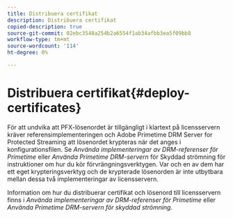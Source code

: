 ```yaml
---
title: Distribuera certifikat
description: Distribuera certifikat
copied-description: true
source-git-commit: 02ebc3548a254b2a6554f1ab34afbb3ea5f09bb8
workflow-type: tm+mt
source-wordcount: '114'
ht-degree: 0%

---
```


# Distribuera certifikat{#deploy-certificates}

För att undvika att PFX-lösenordet är tillgängligt i klartext på licensservern kräver referensimplementeringen och Adobe Primetime DRM Server for Protected Streaming att lösenordet krypteras när det anges i konfigurationsfilen. Se *Använda implementeringar av DRM-referenser för Primetime* eller *Använda Primetime DRM-servern* för Skyddad strömning för instruktioner om hur du kör förvrängningsverktygen. Var och en av dem har ett eget krypteringsverktyg och de krypterade lösenorden är inte utbytbara mellan dessa två implementeringar av licensservern.

Information om hur du distribuerar certifikat och lösenord till licensservern finns i *Använda implementeringar av DRM-referenser för Primetime* eller *Använda Primetime DRM-servern för skyddad strömning*.

